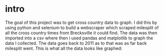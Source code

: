 # intro
The goal of this project was to get cross country data to graph. I did this by using python and selenium to build a webscraper which scraped milesplit of  all the cross country times from Brecksville it could find. The data was then imported into a csv where then i used pandas and matplotlib to graph the data I collected. The data goes back to 2011 as to that was as far back milesplit went. This is what all the data looks like graphed:

